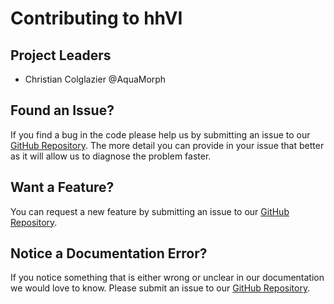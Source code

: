 # Contributing to hhVI

## Project Leaders
- Christian Colglazier @AquaMorph

## Found an Issue?
If you find a bug in the code please help us by submitting an issue to our [GitHub Repository](https://github.com/team2059/hhVI/issues/new). The more detail you can provide in your issue that better as it will allow us to diagnose the problem faster.

## Want a Feature?
You can request a new feature by submitting an issue to our [GitHub Repository](https://github.com/team2059/hhVI/issues/new).  

## Notice a Documentation Error?
If you notice something that is either wrong or unclear in our documentation we would love to know. Please submit an issue to our [GitHub Repository](https://github.com/team2059/hhVI/issues/new).
